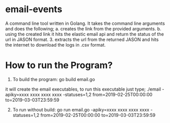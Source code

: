 # email-events
A command line tool written in Golang.
It takes the command line arguments and does the following;
  a. creates the link from the provided arguments.
  b. using the created link it hits the elastic email api and return the status of the url in JASON format.
  3. extracts the url from the returned JASON and hits the internet to download the logs in .csv format.
  
  
# How to run the Program?
1. To build the program:
go build email.go

it will create the email executables, to run this executable just type;
./email -apiky=xxxx xxxx xxxx xxxx -statuses=1,2 from=2019-02-25T00:00:00 to=2019-03-03T23:59:59


2. To run without build:
go run email.go -apiky=xxxx xxxx xxxx xxxx -statuses=1,2 from=2019-02-25T00:00:00 to=2019-03-03T23:59:59

